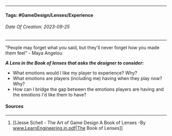 __________________________________________________________________________
#### **Tags:** #GameDesign/Lenses/Experience
###### *Date Of Creation: 2023-09-25*
__________________________________________________________________________

"People may forget what you said, but they'll never forget how you made them feel" - Maya Angelou

***A Lens in the Book of lenses that asks the designer to consider:***
- What emotions would I like my player to experience? Why?
- What emotions are players (including me) having when they play now? Why?
- How can I bridge the gap between the emotions players are having and the emotions I'd like them to have?
#### Sources
__________________________________________________________________________
1. [[Jesse Schell - The Art of Game Design A Book of Lenses -By www.LearnEngineering.in.pdf|The Book of Lenses]]